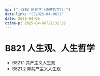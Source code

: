 ```yaml
---
up: ["[[B82 伦理学（道德哲学）]]"]
date-link: "[[2025-04-06]]"
date: 2025-04-06
ctime-p: 2025-04-06T21:32:29
---
```


# B821 人生观、人生哲学

- B821.1 共产主义人生观
- B821.2 非共产主义人生观

